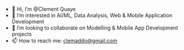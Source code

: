 - 👋 Hi, I’m @Clement Quaye
- 👀 I’m interested in AI/ML, Data Analysis, Web & Mobile Application Development
- 💞️ I’m looking to collaborate on Modelling & Mobile App Development projects
- 📫 How to reach me: clemaddo@gmail.com

<!---
Clement-Quaye/Clement-Quaye is a ✨ special ✨ repository because its `README.md` (this file) appears on your GitHub profile.
You can click the Preview link to take a look at your changes.

- 🌱 I’m currently learning Applied Data Science at WorldQuant University
--->
